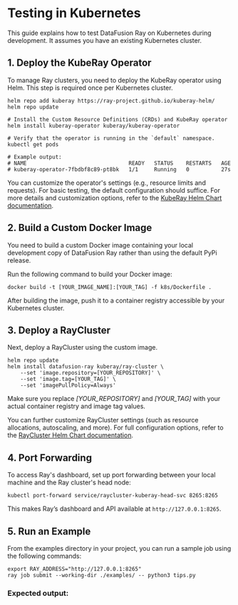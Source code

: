 # Testing in Kubernetes

This guide explains how to test DataFusion Ray on Kubernetes during development. It assumes you have an existing Kubernetes cluster.

## 1. Deploy the KubeRay Operator

To manage Ray clusters, you need to deploy the KubeRay operator using Helm. This step is required once per Kubernetes cluster.

```shell
helm repo add kuberay https://ray-project.github.io/kuberay-helm/
helm repo update

# Install the Custom Resource Definitions (CRDs) and KubeRay operator
helm install kuberay-operator kuberay/kuberay-operator

# Verify that the operator is running in the `default` namespace.
kubectl get pods

# Example output:
# NAME                                READY   STATUS    RESTARTS   AGE
# kuberay-operator-7fbdbf8c89-pt8bk   1/1     Running   0          27s
```

You can customize the operator's settings (e.g., resource limits and requests). For basic testing, the default configuration should suffice.
For more details and customization options, refer to the [KubeRay Helm Chart documentation](https://github.com/ray-project/kuberay-helm/tree/main/helm-chart/kuberay-operator).

## 2. Build a Custom Docker Image
You need to build a custom Docker image containing your local development copy of DataFusion Ray rather than using the default PyPi release.

Run the following command to build your Docker image:

```shell
docker build -t [YOUR_IMAGE_NAME]:[YOUR_TAG] -f k8s/Dockerfile .
```
After building the image, push it to a container registry accessible by your Kubernetes cluster.

## 3. Deploy a RayCluster
Next, deploy a RayCluster using the custom image.

```shell
helm repo update
helm install datafusion-ray kuberay/ray-cluster \
    --set 'image.repository=[YOUR_REPOSITORY]' \
    --set 'image.tag=[YOUR_TAG]' \
    --set 'imagePullPolicy=Always'
```
Make sure you replace *[YOUR_REPOSITORY]* and *[YOUR_TAG]* with your actual container registry and image tag values.

You can further customize RayCluster settings (such as resource allocations, autoscaling, and more).
For full configuration options, refer to the [RayCluster Helm Chart documentation](https://github.com/ray-project/kuberay-helm/tree/main/helm-chart/ray-cluster).

## 4. Port Forwarding

To access Ray's dashboard, set up port forwarding between your local machine and the Ray cluster's head node:

```shell
kubectl port-forward service/raycluster-kuberay-head-svc 8265:8265
```

This makes Ray’s dashboard and API available at `http://127.0.0.1:8265`.


## 5. Run an Example
From the examples directory in your project, you can run a sample job using the following commands:

```
export RAY_ADDRESS="http://127.0.0.1:8265"
ray job submit --working-dir ./examples/ -- python3 tips.py
```

### Expected output:
